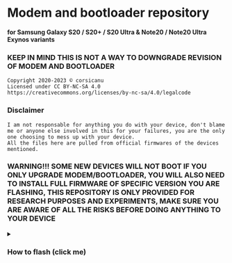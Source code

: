 # Modem and bootloader repository 
**for Samsung Galaxy S20 / S20+ / S20 Ultra & Note20 / Note20 Ultra Exynos variants**

### KEEP IN MIND THIS IS NOT A WAY TO DOWNGRADE REVISION OF MODEM AND BOOTLOADER

```
Copyright 2020-2023 © corsicanu
Licensed under CC BY-NC-SA 4.0
https://creativecommons.org/licenses/by-nc-sa/4.0/legalcode
```
### Disclaimer
```
I am not responsable for anything you do with your device, don't blame me or anyone else involved in this for your failures, you are the only one choosing to mess up with your device. 
All the files here are pulled from official firmwares of the devices mentioned.
```

### WARNING!!! SOME NEW DEVICES WILL NOT BOOT IF YOU ONLY UPGRADE MODEM/BOOTLOADER, YOU WILL ALSO NEED TO INSTALL FULL FIRMWARE OF SPECIFIC VERSION YOU ARE FLASHING, THIS REPOSITORY IS ONLY PROVIDED FOR RESEARCH PURPOSES AND EXPERIMENTS, MAKE SURE YOU ARE AWARE OF ALL THE RISKS BEFORE DOING ANYTHING TO YOUR DEVICE

<details>
<summary><h3>How to flash (click me)</h3></summary>

### Proceed only if you know what you are doing!

**Update via Odin:**
   - Download [Odin v3.14.1](https://downloads.corsicanu.ro/samsung/Odin3_v3.14.1.zip)
   - Download and install [Samsung Drivers](https://downloads.corsicanu.ro/samsung/SAMSUNG_USB_Driver_for_Mobile_Phones.zip)
   - Download **\*\-odin\_flashable\.tar** from [releases](https://github.com/corsicanu/990-bootloaders_and_modems/releases)
   - Switch off the phone
   - Use Volume Down + Volume Up + Usb cable to enter Download Mode
   - Open Odin and make sure that your device is detected
   - Put **\*\-odin\_flashable\.tar** file into BL tab
   - Click Start and wait for the device to reboot
</details>
